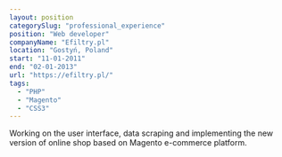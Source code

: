 ```yaml
---
layout: position
categorySlug: "professional_experience"
position: "Web developer"
companyName: "Efiltry.pl"
location: "Gostyń, Poland"
start: "11-01-2011"
end: "02-01-2013"
url: "https://efiltry.pl/"
tags:
  - "PHP"
  - "Magento"
  - "CSS3"
---
```

Working on the user interface, data scraping and implementing the new version of online shop based on Magento e-commerce platform.
